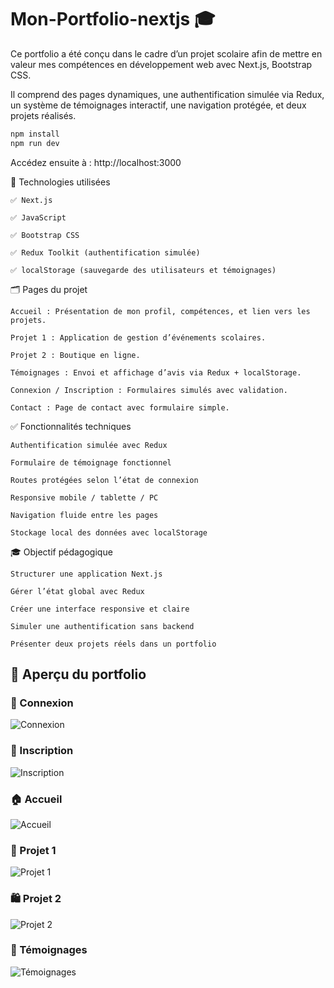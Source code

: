# Mon-Portfolio-nextjs 🎓

Ce portfolio a été conçu dans le cadre d’un projet scolaire afin de mettre en valeur mes compétences en développement web avec Next.js, Bootstrap CSS.

Il comprend des pages dynamiques, une authentification simulée via Redux, un système de témoignages interactif, une navigation protégée, et deux projets réalisés.

```bash
npm install
npm run dev
```
Accédez ensuite à : http://localhost:3000

🧠 Technologies utilisées

    ✅ Next.js

    ✅ JavaScript

    ✅ Bootstrap CSS

    ✅ Redux Toolkit (authentification simulée)

    ✅ localStorage (sauvegarde des utilisateurs et témoignages)

    
🗂️ Pages du projet

    Accueil : Présentation de mon profil, compétences, et lien vers les projets.

    Projet 1 : Application de gestion d’événements scolaires.

    Projet 2 : Boutique en ligne.

    Témoignages : Envoi et affichage d’avis via Redux + localStorage.

    Connexion / Inscription : Formulaires simulés avec validation.

    Contact : Page de contact avec formulaire simple.

✅ Fonctionnalités techniques

    Authentification simulée avec Redux

    Formulaire de témoignage fonctionnel

    Routes protégées selon l’état de connexion

    Responsive mobile / tablette / PC

    Navigation fluide entre les pages

    Stockage local des données avec localStorage

🎓 Objectif pédagogique

    Structurer une application Next.js

    Gérer l’état global avec Redux

    Créer une interface responsive et claire

    Simuler une authentification sans backend

    Présenter deux projets réels dans un portfolio

## 📸 Aperçu du portfolio

### 🔐 Connexion
![Connexion](/images/screenshot-login.png)

### 📝 Inscription
![Inscription](/images/screenshot-inscription.png)

### 🏠 Accueil
![Accueil](/images/screenshot-home.png)

### 📁 Projet 1
![Projet 1](/images/projet1-screenshot.png)

### 🛍️ Projet 2
![Projet 2](/images/projet2-screenshot.png)

### 💬 Témoignages
![Témoignages](/images/screenshot-temoignages.png)



   